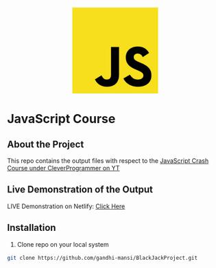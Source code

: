 <p align="center">
<img src="https://github.com/CrypticMuze/JS_Crash_Course/blob/master/img/JSlogo.png" alt="JSLogo" height=200px width=200px/>
</p>

# JavaScript Course
## About the Project
This repo contains the output files with respect to the [JavaScript Crash Course under CleverProgrammer on YT](https://www.youtube.com/watch?v=Qqx_wzMmFeA)

## Live Demonstration of the Output

  LIVE Demonstration on Netlify: [Click Here](https://agitated-brown-9f8c80.netlify.app/)

## Installation

1. Clone repo on your local system

```bash
git clone https://github.com/gandhi-mansi/BlackJackProject.git
```
